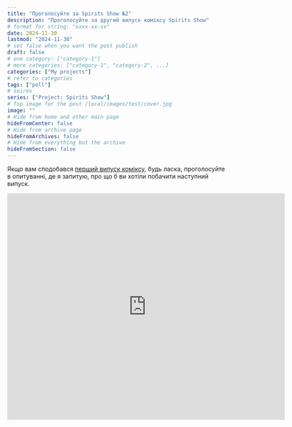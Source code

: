 ```yaml
---
title: "Проголосуйте за Spirits Show №2"
description: "Проголосуйте за другий випуск коміксу Spirits Show"
# format for string: "xxxx-xx-xx"
date: 2024-11-30
lastmod: "2024-11-30"
# set false when you want the post publish
draft: false
# one category: ["category-1"]
# more categories: ["category-1", "category-2", ...]
categories: ["My projects"]
# refer to categories
tags: ["poll"]
# seires
series: ["Project: Spirits Show"]
# Top image for the post /local/images/test/cover.jpg
image: ""
# Hide from home and other main page
hideFromCenter: false
# Hide from archive page
hideFromArchives: false
# Hide from everything but the archive
hideFromSection: false
---
```

Якщо вам сподобався <a href="/stories/spiritsshowno.1/" target="_blank">перший випуск коміксу</a>, будь ласка, проголосуйте в опитуванні, де я запитую, про що б ви хотіли побачити наступний випуск.

<iframe src="https://docs.google.com/forms/d/e/1FAIpQLScLLd34np5Jx2rIE1k7qx8q7CvrzvYTkuspF7gEUkiuZdaN0g/viewform?embedded=true" width="640" height="522" frameborder="0" marginheight="0" marginwidth="0">Loading…</iframe>